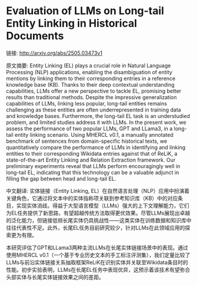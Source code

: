 # Evaluation of LLMs on Long-tail Entity Linking in Historical Documents

链接: http://arxiv.org/abs/2505.03473v1

原文摘要:
Entity Linking (EL) plays a crucial role in Natural Language Processing (NLP)
applications, enabling the disambiguation of entity mentions by linking them to
their corresponding entries in a reference knowledge base (KB). Thanks to their
deep contextual understanding capabilities, LLMs offer a new perspective to
tackle EL, promising better results than traditional methods. Despite the
impressive generalization capabilities of LLMs, linking less popular, long-tail
entities remains challenging as these entities are often underrepresented in
training data and knowledge bases. Furthermore, the long-tail EL task is an
understudied problem, and limited studies address it with LLMs. In the present
work, we assess the performance of two popular LLMs, GPT and LLama3, in a
long-tail entity linking scenario. Using MHERCL v0.1, a manually annotated
benchmark of sentences from domain-specific historical texts, we quantitatively
compare the performance of LLMs in identifying and linking entities to their
corresponding Wikidata entries against that of ReLiK, a state-of-the-art Entity
Linking and Relation Extraction framework. Our preliminary experiments reveal
that LLMs perform encouragingly well in long-tail EL, indicating that this
technology can be a valuable adjunct in filling the gap between head and
long-tail EL.

中文翻译:
实体链接（Entity Linking, EL）在自然语言处理（NLP）应用中扮演着关键角色，它通过将文本中的实体指称项关联到参考知识库（KB）中的对应条目，实现实体消歧。得益于大型语言模型（LLMs）强大的上下文理解能力，它们为EL任务提供了新思路，有望超越传统方法取得更优效果。尽管LLMs展现出卓越的泛化能力，但链接低频长尾实体仍具挑战性——这类实体在训练数据和知识库中往往代表性不足。此外，长尾EL任务目前研究较少，针对LLMs在此领域应用的探索更为有限。

本研究评估了GPT和LLama3两种主流LLMs在长尾实体链接场景中的表现。通过使用MHERCL v0.1（一个基于专业历史文本的手工标注评测集），我们定量比较了LLMs与前沿实体链接关系抽取框架ReLiK在识别实体并关联至Wikidata条目时的性能。初步实验表明，LLMs在长尾EL任务中表现优异，这预示着该技术有望弥合头部实体与长尾实体链接效果之间的差距。

